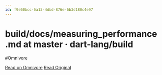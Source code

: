 ```yaml
---
id: f9e50bcc-6a13-4dbd-876e-6b3d180c4e97
---
```


# build/docs/measuring_performance.md at master · dart-lang/build
#Omnivore

[Read on Omnivore](https://omnivore.app/me/build-docs-measuring-performance-md-at-master-dart-lang-build-18f7a27af69)
[Read Original](https://github.com/dart-lang/build/blob/master/docs/measuring_performance.md)

